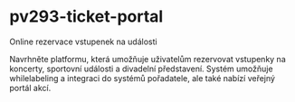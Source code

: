 # pv293-ticket-portal
Online rezervace vstupenek na události

Navrhněte platformu, která umožňuje uživatelům rezervovat vstupenky na koncerty, sportovní události a divadelní představení. Systém umožňuje whilelabeling a integraci do systémů pořadatele, ale také nabízí veřejný portál akcí.
